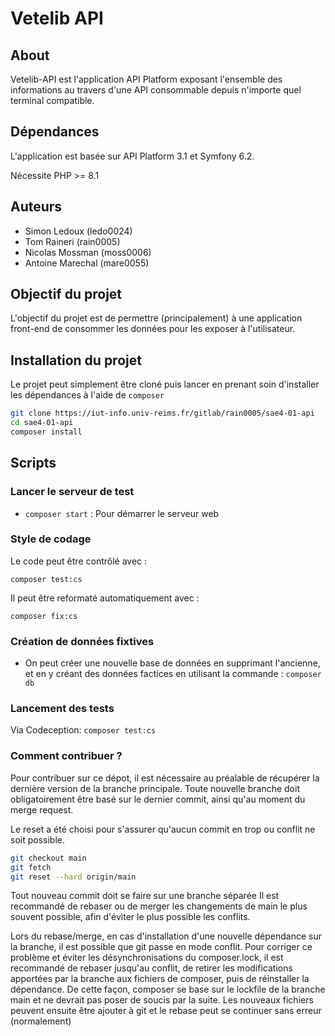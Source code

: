 # Vetelib API

## About

Vetelib-API est l'application API Platform exposant l'ensemble des informations au travers d'une API consommable depuis n'importe quel terminal compatible.

## Dépendances

L'application est basée sur API Platform 3.1 et Symfony 6.2.

Nécessite PHP >= 8.1

## Auteurs

- Simon Ledoux      (ledo0024)
- Tom Raineri       (rain0005)
- Nicolas Mossman   (moss0006)
- Antoine Marechal  (mare0055)

## Objectif du projet

L'objectif du projet est de permettre (principalement) à une application front-end de consommer les données pour les exposer à l'utilisateur.

## Installation du projet

Le projet peut simplement être cloné puis lancer en prenant soin d'installer les dépendances à l'aide de `composer`

```bash
git clone https://iut-info.univ-reims.fr/gitlab/rain0005/sae4-01-api
cd sae4-01-api
composer install
```

## Scripts

### Lancer le serveur de test

- `composer start` : Pour démarrer le serveur web

### Style de codage

Le code peut être contrôlé avec :

`composer test:cs`

Il peut être reformaté automatiquement avec :

`composer fix:cs`

### Création de données fixtives

- On peut créer une nouvelle base de données en supprimant l'ancienne, et en y créant des données factices en utilisant la commande : `composer db`

### Lancement des tests

Via Codeception:
`composer test:cs`

### Comment contribuer ?

Pour contribuer sur ce dépot, il est nécessaire au préalable de récupérer la dernière version de la branche principale.
Toute nouvelle branche doit obligatoirement être basé sur le dernier commit, ainsi qu'au moment du merge request.

Le reset a été choisi pour s'assurer qu'aucun commit en trop ou conflit ne soit possible.

```bash
git checkout main
git fetch
git reset --hard origin/main
```

Tout nouveau commit doit se faire sur une branche séparée
Il est recommandé de rebaser ou de merger les changements de main le plus souvent possible, afin d'éviter le plus possible les conflits.

Lors du rebase/merge, en cas d'installation d'une nouvelle dépendance sur la branche, il est possible que git passe en mode conflit.
Pour corriger ce problème et éviter les désynchronisations du composer.lock, il est recommandé de rebaser jusqu'au conflit, de retirer les modifications apportées par la branche aux fichiers de composer, puis de réinstaller la dépendance. De cette façon, composer se base sur le lockfile de la branche main et ne devrait pas poser de soucis par la suite. Les nouveaux fichiers peuvent ensuite être ajouter à git et le rebase peut se continuer sans erreur (normalement)
